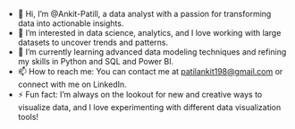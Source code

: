 - 👋 Hi, I’m @Ankit-Patill, a data analyst with a passion for transforming data into actionable insights.
- 👀 I’m interested in data science, analytics, and I love working with large datasets to uncover trends and patterns.
- 🌱 I’m currently learning advanced data modeling techniques and refining my skills in Python and SQL and Power BI.
- 📫 How to reach me: You can contact me at patilankit198@gmail.com or connect with me on LinkedIn.
- ⚡ Fun fact: I’m always on the lookout for new and creative ways to visualize data, and I love experimenting with different data visualization tools!

<!---
Ankit-Patill/Ankit-Patill is a ✨ special ✨ repository because its `README.md` (this file) appears on your GitHub profile.
You can click the Preview link to take a look at your changes.
--->
